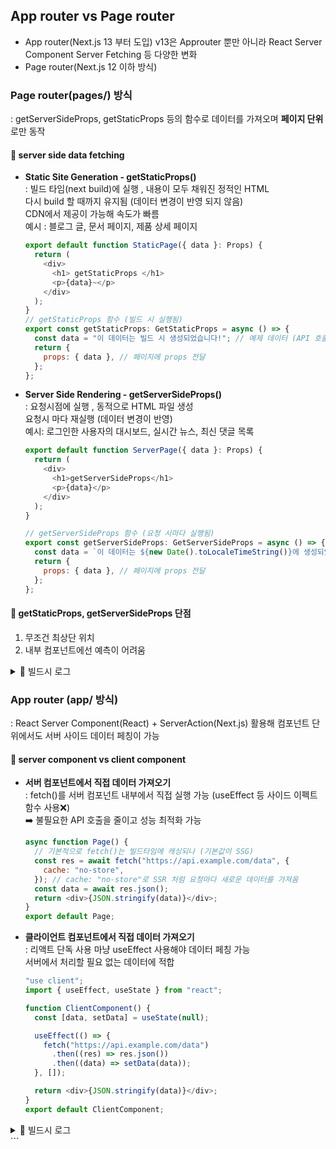 ## App router vs Page router

- App router(Next.js 13 부터 도입)
  v13은 Approuter 뿐만 아니라 React Server Component Server Fetching 등 다양한 변화
- Page router(Next.js 12 이하 방식)<br/>

### Page router(pages/) 방식

: getServerSideProps, getStaticProps 등의 함수로 데이터를 가져오며 <b>페이지 단위</b>로만 동작

#### 📌 server side data fetching

- <b>Static Site Generation - getStaticProps()</b> <br>
  : 빌드 타임(next build)에 실행 , 내용이 모두 채워진 정적인 HTML<br/>
  다시 build 할 때까지 유지됨 (데이터 변경이 반영 되지 않음)<br/>
  CDN에서 제공이 가능해 속도가 빠름 <br/>
  예시 : 블로그 글, 문서 페이지, 제품 상세 페이지

  ```javascript
  export default function StaticPage({ data }: Props) {
    return (
      <div>
        <h1> getStaticProps </h1>
        <p>{data}~</p>
      </div>
    );
  }
  // getStaticProps 함수 (빌드 시 실행됨)
  export const getStaticProps: GetStaticProps = async () => {
    const data = "이 데이터는 빌드 시 생성되었습니다!"; // 예제 데이터 (API 호출 가능)
    return {
      props: { data }, // 페이지에 props 전달
    };
  };
  ```

- <b>Server Side Rendering - getServerSideProps()</b> <br>
  : 요청시점에 실행 , 동적으로 HTML 파일 생성<br/>
  요청시 마다 재실행 (데이터 변경이 반영)<br/>
  예시: 로그인한 사용자의 대시보드, 실시간 뉴스, 최신 댓글 목록

  ```javascript
  export default function ServerPage({ data }: Props) {
    return (
      <div>
        <h1>getServerSideProps</h1>
        <p>{data}</p>
      </div>
    );
  }

  // getServerSideProps 함수 (요청 시마다 실행됨)
  export const getServerSideProps: GetServerSideProps = async () => {
    const data = `이 데이터는 ${new Date().toLocaleTimeString()}에 생성되었습니다!`; // API 요청 가능
    return {
      props: { data }, // 페이지에 props 전달
    };
  };
  ```

#### 📌 getStaticProps, getServerSideProps 단점

1. 무조건 최상단 위치
2. 내부 컴포넌트에선 예측이 어려움

<details>
<summary>📌 빌드시 로그</summary>

```bash
Page                                                           Size     First Load JS
┌ ○ /static-page                                              3.45 kB        67.1 kB
├ ● /server-page                                              3.51 kB        67.2 kB
├   ├ f /dynamic/[id]                                         3.65 kB        68.0 kB
```

○(원 모양) 아이콘 : 정적으로 사전 렌더링된(Prerendered) 페이지 - getStaticProps 사용</br>
●(채워진 원 모양) 아이콘 : 서버에서 동적으로 렌더링되는(Server-rendered) 페이지 - getServerSideProps 사용</br>
f /dynamic/[id] : 동적경로를 사용하는 서버 렌더링 페이지 -getServerSideProps 또는 API 라우트에서 서버에서 데이터를 가져와 동적으로 페이지를 생성(특정 경로에 따라 페이지가 다르게 렌더링 됨을 의미)

</details>

### App router (app/ 방식)

: React Server Component(React) + ServerAction(Next.js) 활용해 컴포넌트 단위에서도 서버 사이드 데이터 페칭이 가능

#### 📌 server component vs client component

- <b>서버 컴포넌트에서 직접 데이터 가져오기</b> <br>
  : fetch()를 서버 컴포넌트 내부에서 직접 실행 가능 (useEffect 등 사이드 이펙트 함수 사용❌) <br/>
  ➡️ 불필요한 API 호출을 줄이고 성능 최적화 가능

  ```javascript
  async function Page() {
    // 기본적으로 fetch()는 빌드타임에 캐싱되나 (기본값이 SSG)
    const res = await fetch("https://api.example.com/data", {
      cache: "no-store",
    }); // cache: "no-store"로 SSR 처럼 요청마다 새로운 데이터를 가져옴
    const data = await res.json();
    return <div>{JSON.stringify(data)}</div>;
  }
  export default Page;
  ```

- <b> 클라이언트 컴포넌트에서 직접 데이터 가져오기</b> <br>
  : 리액트 단독 사용 마냥 useEffect 사용해야 데이터 페칭 가능 </br>
  서버에서 처리할 필요 없는 데이터에 적합

  ```javascript
  "use client";
  import { useEffect, useState } from "react";

  function ClientComponent() {
    const [data, setData] = useState(null);

    useEffect(() => {
      fetch("https://api.example.com/data")
        .then((res) => res.json())
        .then((data) => setData(data));
    }, []);

    return <div>{JSON.stringify(data)}</div>;
  }
  export default ClientComponent;
  ```

<details>
<summary>📌 빌드시 로그</summary>

```bash
Route (app)                           Size     First Load JS
┌ ○ / (Server)                        0 B             70.1 kB
├   /_not-found                        0 B             0 B
└ ○ /layout                            0 B             0 B

● /components/ClientComponent (Client)   2.1 kB        2.1 kB

```

○ / (Server) → 서버 컴포넌트 </br>
● /components/ClientComponent (Client) → 클라이언트 컴포넌트<br/>
<br/>

- 서버컴포넌트는 JS 번들 크기가 0B로 표시되고, 클라이언트컴포넌트는 번들 크기가 표시됨 <br/>
  ➡️ 서버 컴포넌트는 빌드시 HTML로 변환돼 브라우저에선 JS가 필요없음 (클라이언트 측에서 실행될 javascript가 없음)<br/>
  ➡️ 클라이언트 컴포넌트는 실행될 JS가 브라우저로 전달돼 번들에 포함됨 불필요한 클라이언트 컴포넌트는 줄이는 것이 next.js의 추구미 😉

</details>
```

